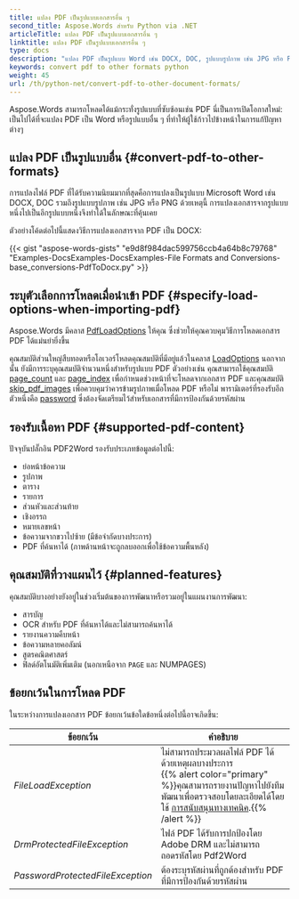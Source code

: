 ```yaml
---
title: แปลง PDF เป็นรูปแบบเอกสารอื่น ๆ
second_title: Aspose.Words สำหรับ Python via .NET
articleTitle: แปลง PDF เป็นรูปแบบเอกสารอื่น ๆ
linktitle: แปลง PDF เป็นรูปแบบเอกสารอื่น ๆ
type: docs
description: "แปลง PDF เป็นรูปแบบ Word เช่น DOCX, DOC, รูปแบบรูปภาพ เช่น JPG หรือ PNG หรือรูปแบบอื่นใดที่ Aspose รองรับโดยใช้ `Python.Words`"
keywords: convert pdf to other formats python
weight: 45
url: /th/python-net/convert-pdf-to-other-document-formats/
---
```


Aspose.Words สามารถโหลดได้แม้กระทั่งรูปแบบที่ซับซ้อนเช่น PDF นี่เป็นการเปิดโอกาสใหม่: เป็นไปได้ที่จะแปลง PDF เป็น Word หรือรูปแบบอื่น ๆ ที่ทำให้ผู้ใช้ก้าวไปข้างหน้าในการแก้ปัญหาต่างๆ

## แปลง PDF เป็นรูปแบบอื่น {#convert-pdf-to-other-formats}

การแปลงไฟล์ PDF ที่ได้รับความนิยมมากที่สุดคือการแปลงเป็นรูปแบบ Microsoft Word เช่น DOCX, DOC รวมถึงรูปแบบรูปภาพ เช่น JPG หรือ PNG ด้วยเหตุนี้ การแปลงเอกสารจากรูปแบบหนึ่งไปเป็นอีกรูปแบบหนึ่งจึงทำได้ในลักษณะที่คุ้นเคย

ตัวอย่างโค้ดต่อไปนี้แสดงวิธีการแปลงเอกสารจาก PDF เป็น DOCX:

{{< gist "aspose-words-gists" "e9d8f984dac599756ccb4a64b8c79768" "Examples-DocsExamples-DocsExamples-File Formats and Conversions-base_conversions-PdfToDocx.py" >}}

## ระบุตัวเลือกการโหลดเมื่อนำเข้า PDF {#specify-load-options-when-importing-pdf}

Aspose.Words มีคลาส [PdfLoadOptions](https://reference.aspose.com/words/python-net/aspose.words.loading/pdfloadoptions/) ให้คุณ ซึ่งช่วยให้คุณควบคุมวิธีการโหลดเอกสาร PDF ได้แม่นยำยิ่งขึ้น

คุณสมบัติส่วนใหญ่สืบทอดหรือโอเวอร์โหลดคุณสมบัติที่มีอยู่แล้วในคลาส [LoadOptions](https://reference.aspose.com/words/python-net/aspose.words.loading/loadoptions/) นอกจากนั้น ยังมีการระบุคุณสมบัติจำนวนหนึ่งสำหรับรูปแบบ PDF ตัวอย่างเช่น คุณสามารถใช้คุณสมบัติ [page_count](https://reference.aspose.com/words/python-net/aspose.words.loading/pdfloadoptions/page_count/) และ [page_index](https://reference.aspose.com/words/python-net/aspose.words.loading/pdfloadoptions/page_index/) เพื่อกำหนดช่วงหน้าที่จะโหลดจากเอกสาร PDF และคุณสมบัติ [skip_pdf_images](https://reference.aspose.com/words/python-net/aspose.words.loading/pdfloadoptions/skip_pdf_images/) เพื่อควบคุมว่าควรข้ามรูปภาพเมื่อโหลด PDF หรือไม่ พารามิเตอร์ที่รองรับอีกตัวหนึ่งคือ [password](https://reference.aspose.com/words/python-net/aspose.words.loading/loadoptions/password/) ซึ่งต้องจัดเตรียมไว้สำหรับเอกสารที่มีการป้องกันด้วยรหัสผ่าน

## รองรับเนื้อหา PDF {#supported-pdf-content}

ปัจจุบันปลั๊กอิน PDF2Word รองรับประเภทข้อมูลต่อไปนี้:

* ย่อหน้าข้อความ
* รูปภาพ
* ตาราง
* รายการ
* ส่วนหัวและส่วนท้าย
* เชิงอรรถ
* หมายเลขหน้า
* ข้อความจากขวาไปซ้าย (มีข้อจำกัดบางประการ)
* PDF ที่ค้นหาได้ (ภาพด้านหน้าจะถูกลบออกเพื่อใช้ข้อความพื้นหลัง)

## คุณสมบัติที่วางแผนไว้ {#planned-features}

คุณสมบัติบางอย่างยังอยู่ในช่วงเริ่มต้นของการพัฒนาหรือรวมอยู่ในแผนงานการพัฒนา:

* สารบัญ
* OCR สำหรับ PDF ที่ค้นหาได้และไม่สามารถค้นหาได้
* รายงานความคืบหน้า
* ข้อความหลายคอลัมน์
* สูตรคณิตศาสตร์
* ฟิลด์อัตโนมัติเพิ่มเติม (นอกเหนือจาก `PAGE` และ NUMPAGES)

## ข้อยกเว้นในการโหลด PDF

ในระหว่างการแปลงเอกสาร PDF ข้อยกเว้นข้อใดข้อหนึ่งต่อไปนี้อาจเกิดขึ้น:

|  ข้อยกเว้น |  คำอธิบาย |
|  --------------------------------  |  ------------------------------------------------------------  |
|   *FileLoadException*               |  ไม่สามารถประมวลผลไฟล์ PDF ได้ด้วยเหตุผลบางประการ<br /> {{% alert color="primary" %}}คุณสามารถรายงานปัญหาไปยังทีมพัฒนาเพื่อตรวจสอบโดยละเอียดได้โดยใช้ [การสนับสนุนทางเทคนิค](/words/th/python-net/technical-support/).{{% /alert %}} |
|   *DrmProtectedFileException*       |  ไฟล์ PDF ได้รับการปกป้องโดย Adobe DRM และไม่สามารถถอดรหัสโดย Pdf2Word |
|   *PasswordProtectedFileException*  |  ต้องระบุรหัสผ่านที่ถูกต้องสำหรับ PDF ที่มีการป้องกันด้วยรหัสผ่าน |


